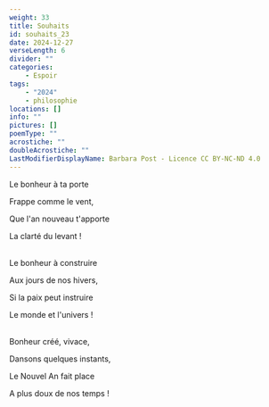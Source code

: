 ```yaml
---
weight: 33
title: Souhaits
id: souhaits_23
date: 2024-12-27
verseLength: 6
divider: ""
categories:
    - Espoir
tags:
    - "2024"
    - philosophie
locations: []
info: ""
pictures: []
poemType: ""
acrostiche: ""
doubleAcrostiche: ""
LastModifierDisplayName: Barbara Post - Licence CC BY-NC-ND 4.0
---
```

Le bonheur à ta porte

Frappe comme le vent,

Que l'an nouveau t'apporte

La clarté du levant !

 \
Le bonheur à construire

Aux jours de nos hivers,

Si la paix peut instruire

Le monde et l'univers !

 \
Bonheur créé, vivace,

Dansons quelques instants,

Le Nouvel An fait place

A plus doux de nos temps !
